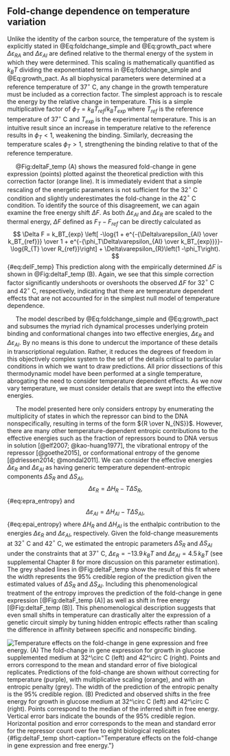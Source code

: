 ## Fold-change dependence on temperature variation

Unlike the identity of the carbon source, the temperature of the system
is explicitly stated in @Eq:foldchange_simple and @Eq:growth_pact
where $\Delta\varepsilon_{RA}$ and $\Delta\varepsilon_{AI}$ are defined
relative to the thermal energy of the system in which they were
determined. This scaling is mathematically quantified as $k_BT$ dividing
the exponentiated terms in @Eq:foldchange_simple  and @Eq:growth_pact. As
all biophysical parameters were determined at a reference temperature of
37$^\circ$ C, any change in the growth temperature must be included as a
correction factor. The simplest approach is to rescale the energy by the
relative change in temperature. This is a simple multiplicative factor
of $\phi_T = k_BT_{ref} / k_BT_{exp}$ where $T_{ref}$ is the reference temperature of
37$^\circ$ C and $T_{exp}$ is the experimental temperature. This is an
intuitive result since an increase in temperature relative to the
reference results in $\phi_T < 1$, weakening the binding. Similarly,
decreasing the temperature scales $\phi_T > 1$, strengthening the
binding relative to that of the reference temperature.

&nbsp;&nbsp;&nbsp;&nbsp;&nbsp;@Fig:deltaF_temp (A) shows the measured fold-change in gene
expression (points) plotted against the theoretical prediction with this
correction factor (orange line). It is immediately evident that a simple
rescaling of the energetic parameters is not sufficient for the
32$^\circ$ C condition and slightly underestimates the fold-change in
the 42$^\circ$ C condition. To identify the source of this disagreement,
we can again examine the free energy shift $\Delta F$. As both
$\Delta\varepsilon_{AI}$ and $\Delta\varepsilon_{R}$ are scaled to the
thermal energy, $\Delta F$ defined as $F_{T} - F_{ref}$ can be directly
calculated as
$$
\Delta F = k_BT_{exp} \left[ -\log{1 + e^{-{\Delta\varepsilon_{AI} \over
 k_BT_{ref}}} \over 1 + e^{-{\phi_T\Delta\varepsilon_{AI} \over
 k_BT_{exp}}}}- \log{R_{T} \over R_{ref}}\right] +
 \Delta\varepsilon_{R}\left(1 -\phi_T\right).
$${#eq:delF_temp}
This prediction along with the empirically determined $\Delta F$ is
shown in @Fig:deltaF_temp (B). Again, we see that this simple
correction factor significantly undershoots or overshoots the observed
$\Delta F$ for 32$^\circ$ C and 42$^\circ$ C, respectively, indicating
that there are temperature dependent effects that are not accounted for
in the simplest null model of temperature dependence.

&nbsp;&nbsp;&nbsp;&nbsp;&nbsp;The model described by @Eq:foldchange_simple
and @Eq:growth_pact and subsumes the myriad rich dynamical processes
underlying protein binding and conformational changes into two effective
energies, $\Delta\varepsilon_{R}$ and $\Delta\varepsilon_{AI}$. By no means
is this done to undercut the importance of these details in transcriptional
regulation. Rather, it reduces the degrees of freedom in this objectively
complex system to the set of the details critical to particular conditions in
which we want to draw predictions. All prior dissections of this
thermodynamic model have been performed at a single temperature, abrogating
the need to consider temperature dependent effects. As we now vary
temperature, we must consider details that are swept into the effective
energies.

&nbsp;&nbsp;&nbsp;&nbsp;&nbsp;The model presented here only considers entropy by enumerating the
multiplicity of states in which the repressor can bind to the DNA
nonspecifically, resulting in terms of the form ${R \over N_{NS}}$.
However, there are many other temperature-dependent entropic
contributions to the effective energies such as the fraction of
repressors bound to DNA versus in solution [@elf2007; @kao-huang1977],
the vibrational entropy of the repressor [@goethe2015], or
conformational entropy of the genome [@driessen2014; @mondal2011]. We
can consider the effective energies $\Delta\varepsilon_R$ and
$\Delta\varepsilon_{AI}$ as having generic temperature
dependent-entropic components $\Delta S_{R}$ and $\Delta S_{AI}$,
$$
\Delta\varepsilon_R = \Delta H_R - T\Delta S_{R}, 
$${#eq:epra_entropy}
and
$$
\Delta\varepsilon_{AI} = \Delta H_{AI} - T \Delta S_{AI},
$${#eq:epai_entropy}
where $\Delta H_R$ and $\Delta H_{AI}$ is the enthalpic contribution to the energies $\Delta\varepsilon_R$ and
$\Delta\varepsilon_{AI}$, respectively. Given the fold-change
measurements at 32$^\circ$ C and 42$^\circ$ C, we estimated the entropic
parameters $\Delta S_R$ and $\Delta S_ {AI}$ under the constraints that
at 37$^\circ$ C, $\Delta\varepsilon_R = -13.9\, k_BT$ and
$\Delta\varepsilon_{AI} = 4.5\,k_BT$ (see supplemental Chapter 8 for more
discussion on this parameter estimation). The grey shaded lines in 
@Fig:deltaF_temp show the result of this fit where the width
represents the 95\% credible region of the prediction given the estimated
values of $\Delta S_R$ and $\Delta S_{AI}$. Including this
phenomenological treatment of the entropy improves the prediction of the
fold-change in gene expression [@Fig:deltaF_temp (A)] as well as shift in free energy
[@Fig:deltaF_temp (B)]. This phenomenological description
suggests that even small shifts in temperature can drastically alter the
expression of a genetic circuit simply by tuning hidden entropic effects
rather than scaling the difference in affinity between specific and
nonspecific binding.

![**Temperature effects on the fold-change in gene expression and free energy.**
(A) The fold-change in gene expression for growth in glucose supplemented medium
at 32$^\circ$ C (left) and 42$^\circ$ C (right). Points and errors correspond to
the mean and standard error of five biological replicates. Predictions of the
fold-change are shown without correcting for temperature (purple), with
multiplicative scaling (orange), and with an entropic penalty (grey). The width
of the prediction of the entropic penalty is the 95\% credible region. (B)
Predicted and observed shifts in the free energy  for growth in glucose medium
at 32$^\circ$ C (left) and 42$^\circ$ C (right). Points correspond to the median
of the inferred shift in free energy. Vertical error bars indicate the bounds of
the 95\% credible region. Horizontal position and error corresponds to the mean
and standard error for the repressor count over five to eight biological
replicates](ch4_fig5){#fig:deltaF_temp short-caption="Temperature effects on the
fold-change in gene expression and free energy."}
